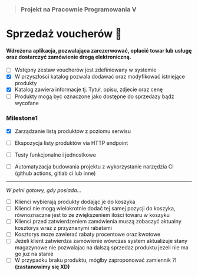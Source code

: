 > ### Projekt na Pracownie Programowania V 

# Sprzedaż voucherów :ticket:
#### Wdrożona aplikacja, pozwalająca zarezerwować, opłacić towar lub usługę oraz dostarczyć zamówienie drogą elektroniczną.


- [ ] Wstępny zestaw voucherów jest zdefiniowany w systemie
- [x] W przyszłości katalog pozwala dodawać oraz modyfikować istniejące produkty
- [x] Katalog zawiera informacje tj. Tytuł, opisu, zdjecie oraz cenę
- [ ] Produkty mogą być oznaczone jako dostępne do sprzedazy bądź wycofane

### **Milestone1**

- [x] Zarządzanie listą produktów z poziomu serwisu
- [ ] Ekspozycja listy produktów via HTTP endpoint
- [ ] Testy funkcjonalne i jednostkowe
- [ ] Automatyzacja budowania projektu z wykorzystanie narzędzia CI (github actions, gitlab ci lub inne)


---------------

*W pełni gotowy, gdy posiada...*

- [ ] Klienci wybierają produkty dodając je do koszyka
- [ ] Klienci nie mogą wielokrotnie dodać tej samej pozycji do koszyka, równoznaczne jest to ze zwiększeniem ilości towaru w koszyku
- [ ] Klienci przed zatwierdzeniem zamówienia muszą zobaczyć aktualny kosztorys wraz z przyznanymi rabatami
- [ ] Kosztorys moze zawierać rabaty procentowe oraz kwotowe
- [ ] Jeżeli klient zatwierdza zamówienie wówczas system aktualizuje stany magazynowe nie pozwalajac na dalszą sprzedaz produktu jezeli nie ma go juz na stanie
- [ ] W przypadku braku produktu, mógłby zaproponować zamiennik ?! **(zastanowimy się XD)**
